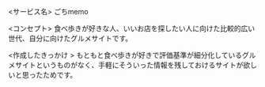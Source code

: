 
<サービス名>
ごちmemo

<コンセプト>
食べ歩きが好きな人、いいお店を探したい人に向けた比較的広い世代、自分に向けたグルメサイトです。
  
<作成したきっかけ >
もともと食べ歩きが好きで評価基準が細分化しているグルメサイトというものがなく、手軽にそういった情報を残しておけるサイトが欲しいと思ったためです。

